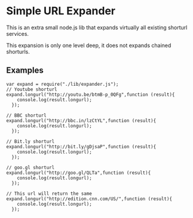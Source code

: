 # Simple URL Expander

This is an extra small node.js lib that expands virtually all existing shorturl services.

This expansion is only one level deep, it does not expands chained shorturls.

## Examples

	var expand = require("./lib/expander.js");
	// Youtube shorturl
	expand.longurl("http://youtu.be/btmB-p_0QFg",function (result){
	    console.log(result.longurl);
	  });

	// BBC shorturl
	expand.longurl("http://bbc.in/lzCtYL",function (result){
	    console.log(result.longurl);
	  });

	// Bit.ly shorturl
	expand.longurl("http://bit.ly/gDjsaP",function (result){
	    console.log(result.longurl);
	  });

	// goo.gl shorturl
	expand.longurl("http://goo.gl/QLTa",function (result){
	    console.log(result.longurl);
	  });

	// This url will return the same
	expand.longurl("http://edition.cnn.com/US/",function (result){
	    console.log(result.longurl);
	  });



